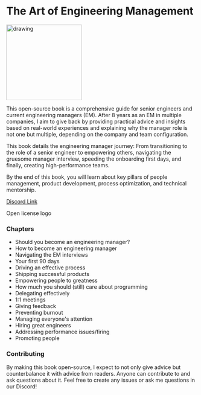 # The Art of Engineering Management

<img src="https://github.com/user-attachments/assets/be896e4d-3afa-4e85-af72-da7da8edb838" alt="drawing" width="200"/>

This open-source book is a comprehensive guide for senior engineers and current engineering managers (EM). After 8 years as an EM in multiple companies, I aim to give back by providing practical advice and insights based on real-world experiences and explaining why the manager role is not one but multiple, depending on the company and team configuration.

This book details the engineering manager journey: From transitioning to the role of a senior engineer to empowering others, navigating the gruesome manager interview, speeding the onboarding first days, and finally, creating high-performance teams.

By the end of this book, you will learn about key pillars of people management, product development, process optimization, and technical mentorship. 

[Discord Link](TODO)

Open license logo

### Chapters

- Should you become an engineering manager?
- How to become an engineering manager
- Navigating the EM interviews
- Your first 90 days
- Driving an effective process
- Shipping successful products
- Empowering people to greatness
- How much you should (still) care about programming
- Delegating effectively
- 1:1 meetings
- Giving feedback
- Preventing burnout
- Managing everyone's attention
- Hiring great engineers
- Addressing performance issues/firing
- Promoting people

### Contributing
By making this book open-source, I expect to not only give advice but counterbalance it with advice from readers. Anyone can contribute to and ask questions about it. Feel free to create any issues or ask me questions in our Discord!
